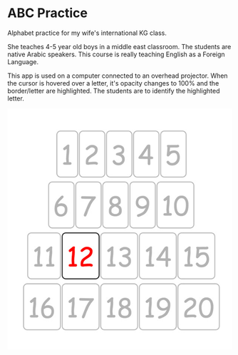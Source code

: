 # ABC Practice
Alphabet practice for my wife's international KG class.

She teaches 4-5 year old boys in a middle east classroom. The students are native Arabic speakers. This course
is really teaching English as a Foreign Language.

This app is used on a computer connected to an overhead projector. When the cursor is hovered over a letter,
it's opacity changes to 100% and the border/letter are highlighted. The students are to identify the highlighted
letter.

![alt text](https://github.com/MichaelKeithM/images/blob/master/numbers.jpg)
